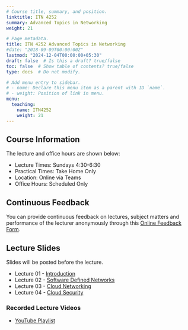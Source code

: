 ```yaml
---
# Course title, summary, and position.
linktitle: ITN 4252
summary: Advanced Topics in Networking
weight: 21

# Page metadata.
title: ITN 4252 Advanced Topics in Networking
#date: "2018-09-09T00:00:00Z"
lastmod: "2024-12-04T00:00:00+05:30"
draft: false  # Is this a draft? true/false
toc: false  # Show table of contents? true/false
type: docs  # Do not modify.

# Add menu entry to sidebar.
# - name: Declare this menu item as a parent with ID `name`.
# - weight: Position of link in menu.
menu:
  teaching:
    name: ITN4252
    weight: 21
---
```


## Course Information
The lecture and office hours are shown below:

- Lecture Times: Sundays 4:30-6:30
- Practical Times: Take Home Only
- Location: Online via Teams
- Office Hours: Scheduled Only

## Continuous Feedback
You can provide continuous feedback on lectures, subject matters and performance of the lecturer anonymously through this [Online Feedback Form](https://goo.gl/forms/YB58B1ejBnye1wnB3).
 
## Lecture Slides
Slides will be posted before the lecture.

- Lecture 01 - [Introduction](https://academic.nimal.info/files/ITN4252_01_Introduction.pdf)
- Lecture 02 - [Software Defined Networks](https://academic.nimal.info/files/ITN4252_02_Software_Defined_Networks.pdf)
- Lecture 03 - [Cloud Networking](https://academic.nimal.info/files/ITN4252_03_Cloud_Networking.pdf)
- Lecture 04 - [Cloud Security](https://academic.nimal.info/files/ITN4252_04_Cloud_Security.pdf)

### Recorded Lecture Videos

- [YouTube Playlist](https://www.youtube.com/playlist?list=PLvnDscyrIVpQ1Bt1pasulbelIo2w_Iq3X)
